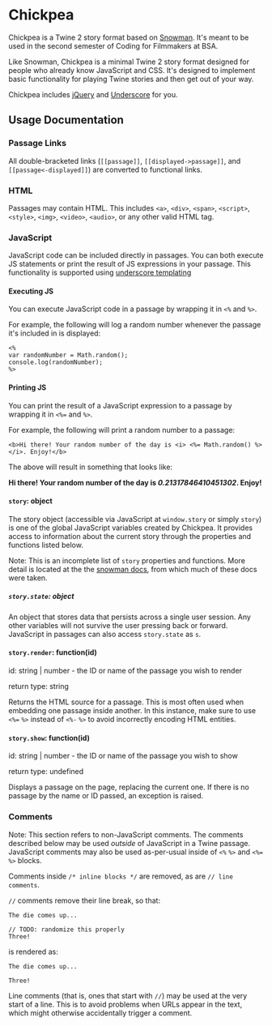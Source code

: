 # Chickpea

Chickpea is a Twine 2 story format based on [Snowman](https://github.com/videlais/snowman). It's meant to be used in the second semester of Coding for Filmmakers at BSA.

Like Snowman, Chickpea is a minimal Twine 2 story format designed for people who already know
JavaScript and CSS. It's designed to implement basic functionality for playing
Twine stories and then get out of your way.

Chickpea includes [jQuery](http://jquery.com) and [Underscore](http://underscorejs.org/) for you.

## Usage Documentation
### Passage Links
All double-bracketed links (`[[passage]]`, `[[displayed->passage]]`, and `[[passage<-displayed]]`) are converted to functional links.

### HTML
Passages may contain HTML. This includes `<a>`, `<div>`, `<span>`, `<script>`, `<style>`, `<img>`, `<video>`, `<audio>`, or any other valid HTML tag.

### JavaScript
JavaScript code can be included directly in passages. You can both execute JS statements or print the result of JS expressions in your passage. This functionality is supported using [underscore templating](https://underscorejs.org/#template)
#### Executing JS
You can execute JavaScript code in a passage by wrapping it in `<%` and `%>`.

For example, the following will log a random number whenever the passage it's included in is displayed:

```
<%
var randomNumber = Math.random();
console.log(randomNumber);
%>
```
#### Printing JS
You can print the result of a JavaScript expression to a passage by wrapping it in `<%=` and `%>`.

For example, the following will print a random number to a passage:
```
<b>Hi there! Your random number of the day is <i> <%= Math.random() %> </i>. Enjoy!</b>
```

The above will result in something that looks like:

<b>Hi there! Your random number of the day is <i>0.21317846410451302</i>. Enjoy!</b>

#### `story`: object
The story object (accessible via JavaScript at `window.story` or simply `story`) is one of the global JavaScript variables created by Chickpea. It provides access to information about the current story through the properties and functions listed below. 

Note: This is an incomplete list of `story` properties and functions. More detail is located at the the [snowman docs](https://twinery.org/wiki/snowman:window-story), from which much of these docs were taken.

##### `story.state`: object
An object that stores data that persists across a single user session. Any other variables will not survive the user pressing back or forward. JavaScript in passages can also access `story.state` as `s`.

#### `story.render`: function(id)
id: string | number - the ID or name of the passage you wish to render

return type: string

Returns the HTML source for a passage. This is most often used when embedding one passage inside another. In this instance, make sure to use `<%=` `%>` instead of `<%-` `%>` to avoid incorrectly encoding HTML entities.

#### `story.show`: function(id)
id: string | number - the ID or name of the passage you wish to show

return type: undefined

Displays a passage on the page, replacing the current one. If there is no passage by the name or ID passed, an exception is raised. 

### Comments
Note: This section refers to non-JavaScript comments. The comments described below may be used *outside* of JavaScript in a Twine passage. JavaScript comments may also be used as-per-usual inside of `<%` `%>` and `<%=` `%>` blocks.

Comments inside `/* inline blocks */` are removed, as are `// line comments`.

`//` comments remove their line break, so that:
```
The die comes up...

// TODO: randomize this properly
Three!
```
is rendered as:
```
The die comes up...

Three!
```
Line comments (that is, ones that start with `//`) may be used at the very start of a line. This is to avoid problems when URLs appear in the text, which might otherwise accidentally trigger a comment.
